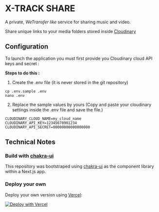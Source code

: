 # X-TRACK SHARE

A private, _WeTransfer like_ service for sharing music and video.

Share unique links to your media folders stored inside [Cloudinary](https://cloudinary.com)

## Configuration

To launch the application you must first provide you Cloudinary cloud API keys and secret : 

**Steps to do this :**

1. Create the .env file (it is never stored in the git repository)
```
cp .env.sample .env
nano .env
```
2. Replace the sample values by yours
(Copy and paste your cloudinary settings inside the .env file and save the file.)
```properties
CLOUDINARY_CLOUD_NAME=my_cloud_name
CLOUDINARY_API_KEY=12345678901234
CLOUDINARY_API_SECRET=00000000000000000
```

## Technical Notes

### Build with [chakra-ui](https://github.com/chakra-ui/chakra-ui)

This repository was bootstraped using [chakra-ui](https://github.com/chakra-ui/chakra-ui) as the component library within a Next.js app.

### Deploy your own

Deploy your own version using [Vercel](https://vercel.com?utm_source=github&utm_medium=readme&utm_campaign=next-example):

[![Deploy with Vercel](https://vercel.com/button)](https://vercel.com/new/git/external?repository-url=https://github.com/x-track-mag/x-track-share&project-name=x-track-share&repository-name=x-track-share)

